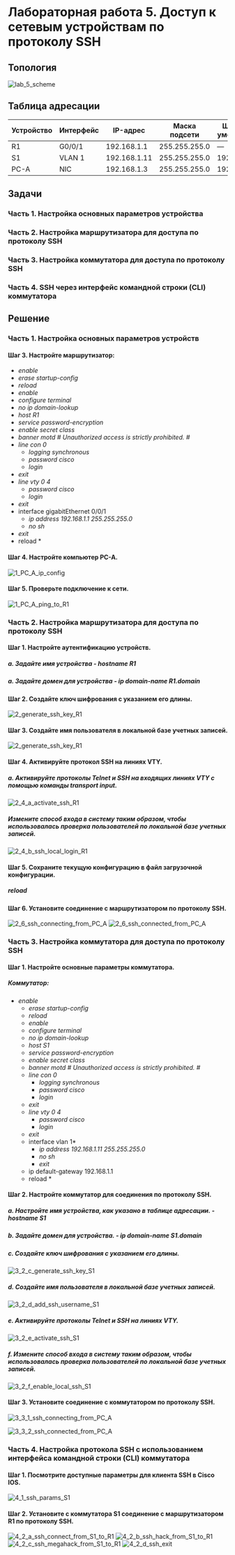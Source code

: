 # Лабораторная работа 5. Доступ к сетевым устройствам по протоколу SSH

## Топология
![lab_5_scheme](https://user-images.githubusercontent.com/18709313/114632978-63ff4c80-9cc8-11eb-981a-48c34ca4567b.png)


## Таблица адресации
Устройство | Интерфейс | IP-адрес | Маска подсети | Шлюз по умолчанию
------------ | ------------- | ------------- | ------------- | -------------
R1 | G0/0/1 | 192.168.1.1 | 255.255.255.0 | —
S1 | VLAN 1 | 192.168.1.11 | 255.255.255.0 | 192.168.1.1
PC-A | NIC | 192.168.1.3 | 255.255.255.0 | 192.168.1.1

## Задачи
### Часть 1. Настройка основных параметров устройства
### Часть 2. Настройка маршрутизатора для доступа по протоколу SSH
### Часть 3. Настройка коммутатора для доступа по протоколу SSH
### Часть 4. SSH через интерфейс командной строки (CLI) коммутатора


## Решение
### Часть 1. Настройка основных параметров устройств
#### Шаг 3. Настройте маршрутизатор:
 * *enable*
  * *erase startup-config*
  * *reload*
  * *enable*
  * *configure terminal*
  * *no ip domain-lookup*
  * *host R1*
  * *service password-encryption*
  * *enable secret class*
  * *banner motd #*
     *Unauthorized access is strictly prohibited. #* 
  * *line con 0*
    * *logging synchronous*
    * *password cisco*
    * *login*
  * *exit*
  * *line vty 0 4*
    * *password cisco*
    * *login*
  * *exit*
  * interface gigabitEthernet 0/0/1
    * *ip address 192.168.1.1 255.255.255.0*
    * *no sh*
  * *exit*
  * reload *
#### Шаг 4. Настройте компьютер PC-A.
![1_PC_A_ip_config](https://user-images.githubusercontent.com/18709313/114718582-1f91a200-9d04-11eb-9620-adcf398e7fd6.png)

#### Шаг 5. Проверьте подключение к сети.
![1_PC_A_ping_to_R1](https://user-images.githubusercontent.com/18709313/114718779-57004e80-9d04-11eb-9126-7eca0b30545f.png)

### Часть 2. Настройка маршрутизатора для доступа по протоколу SSH
#### Шаг 1. Настройте аутентификацию устройств.
##### *a. Задайте имя устройства* - hostname R1
##### *a. Задайте домен для устройства* - ip domain-name R1.domain

#### Шаг 2. Создайте ключ шифрования с указанием его длины.
![2_generate_ssh_key_R1](https://user-images.githubusercontent.com/18709313/114721237-c119f300-9d06-11eb-82d7-9eef0aef0b8d.png)

#### Шаг 3. Создайте имя пользователя в локальной базе учетных записей.
![2_generate_ssh_key_R1](https://user-images.githubusercontent.com/18709313/114722863-27534580-9d08-11eb-9b95-9c560b206cc7.png)

#### Шаг 4. Активируйте протокол SSH на линиях VTY.
##### *a. Активируйте протоколы Telnet и SSH на входящих линиях VTY с помощью команды transport input.*
![2_4_a_activate_ssh_R1](https://user-images.githubusercontent.com/18709313/114723467-acd6f580-9d08-11eb-887d-7792a6176efa.png)

##### *Измените способ входа в систему таким образом, чтобы использовалась проверка пользователей по локальной базе учетных записей.*
![2_4_b_ssh_local_login_R1](https://user-images.githubusercontent.com/18709313/114723832-fb848f80-9d08-11eb-98a4-1b561f2a5f2f.png)

#### Шаг 5. Сохраните текущую конфигурацию в файл загрузочной конфигурации.
##### reload

#### Шаг 6. Установите соединение с маршрутизатором по протоколу SSH.
![2_6_ssh_connecting_from_PC_A](https://user-images.githubusercontent.com/18709313/114724597-b7de5580-9d09-11eb-9aae-9fef8210915c.png)
![2_6_ssh_connected_from_PC_A](https://user-images.githubusercontent.com/18709313/114724604-ba40af80-9d09-11eb-9184-609f0bc6dc48.png)


### Часть 3. Настройка коммутатора для доступа по протоколу SSH
#### Шаг 1. Настройте основные параметры коммутатора.
##### Коммутатор:
* *enable*
  * *erase startup-config*
  * *reload*
  * *enable*
  * *configure terminal*
  * *no ip domain-lookup*
  * *host S1*
  * *service password-encryption*
  * *enable secret class*
  * *banner motd #*
     *Unauthorized access is strictly prohibited. #* 
  * *line con 0*
    * *logging synchronous*
    * *password cisco*
    * *login*
  * *exit*
  * *line vty 0 4*
    * *password cisco*
    * *login*
  * *exit*
  * interface vlan 1*
    * *ip address 192.168.1.11 255.255.255.0*
    * *no sh*
    * *exit*
  * ip default-gateway 192.168.1.1 
  * reload *

#### Шаг 2. Настройте коммутатор для соединения по протоколу SSH.
##### *a. Настройте имя устройства, как указано в таблице адресации.* - hostname S1

##### *b. Задайте домен для устройства.* - ip domain-name S1.domain

##### c. Создайте ключ шифрования с указанием его длины.
![3_2_c_generate_ssh_key_S1](https://user-images.githubusercontent.com/18709313/114736064-c7fb3280-9d13-11eb-9e7c-1c4f76a05955.png)

##### d. Создайте имя пользователя в локальной базе учетных записей.
![3_2_d_add_ssh_username_S1](https://user-images.githubusercontent.com/18709313/114736317-fd078500-9d13-11eb-91b8-3df92bdef108.png)

##### e. Активируйте протоколы Telnet и SSH на линиях VTY.
![3_2_e_activate_ssh_S1](https://user-images.githubusercontent.com/18709313/114736537-29230600-9d14-11eb-8000-80112b0b2480.png)

##### f. Измените способ входа в систему таким образом, чтобы использовалась проверка пользователей по локальной базе учетных записей.
![3_2_f_enable_local_ssh_S1](https://user-images.githubusercontent.com/18709313/114736695-4f48a600-9d14-11eb-98c2-8cd08cc21d19.png)

#### Шаг 3. Установите соединение с коммутатором по протоколу SSH.
![3_3_1_ssh_connecting_from_PC_A](https://user-images.githubusercontent.com/18709313/114737144-b9f9e180-9d14-11eb-9ffd-21906fc251e2.png)

![3_3_2_ssh_connected_from_PC_A](https://user-images.githubusercontent.com/18709313/114737167-bebe9580-9d14-11eb-81b7-1b77860efd28.png)


### Часть 4. Настройка протокола SSH с использованием интерфейса командной строки (CLI) коммутатора
#### Шаг 1. Посмотрите доступные параметры для клиента SSH в Cisco IOS.
![4_1_ssh_params_S1](https://user-images.githubusercontent.com/18709313/114738387-e9f5b480-9d15-11eb-97a1-b2b920287e00.png)

#### Шаг 2. Установите с коммутатора S1 соединение с маршрутизатором R1 по протоколу SSH.
![4_2_a_ssh_connect_from_S1_to_R1](https://user-images.githubusercontent.com/18709313/114738548-127dae80-9d16-11eb-8942-bc1acfd47fbf.png)
![4_2_b_ssh_hack_from_S1_to_R1](https://user-images.githubusercontent.com/18709313/114739274-ba937780-9d16-11eb-9330-fa0f3adee241.png)
![4_2_c_ssh_megahack_from_S1_to_R1](https://user-images.githubusercontent.com/18709313/114739290-bebf9500-9d16-11eb-8d0a-aac6c32e0c6d.png)
![4_2_d_ssh_exit](https://user-images.githubusercontent.com/18709313/114739313-c1ba8580-9d16-11eb-8131-0eabcae37b68.png)

